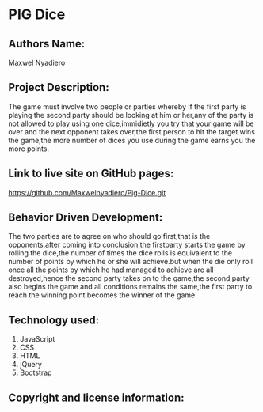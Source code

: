 # PIG Dice

## Authors Name:
Maxwel Nyadiero
## Project Description:
The game must involve two people or parties whereby if the first party is playing the second party should be  looking at him or her,any of the party is not allowed to play using one dice,immidietly you try that your game will be over and the next opponent takes over,the first person to hit the target wins the game,the more number of dices you use during the game earns you the more points.
## Link to live site on GitHub pages:
https://github.com/Maxwelnyadiero/Pig-Dice.git
## Behavior Driven Development:
The two parties are to agree on who should go first,that is the opponents.after coming into conclusion,the firstparty starts the game by rolling the dice,the number of times the dice rolls is equivalent to the number of points by which he or she will achieve.but when the die only roll once all the points by which he had managed to achieve are all destroyed,hence the second party takes on to the game,the second party also begins the game and all conditions remains the same,the first party to reach the winning point becomes the winner of the game.
## Technology used:
1. JavaScript
2. CSS
3. HTML
4. jQuery
5. Bootstrap
## Copyright and license information:
